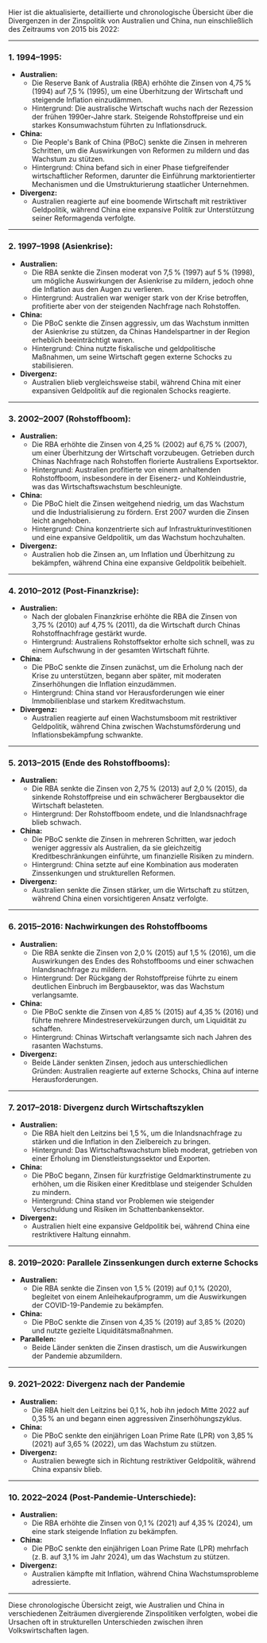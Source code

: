Hier ist die aktualisierte, detaillierte und chronologische Übersicht über die Divergenzen in der Zinspolitik von Australien und China, nun einschließlich des Zeitraums von 2015 bis 2022:

---

### **1. 1994–1995:**
- **Australien:**
  - Die Reserve Bank of Australia (RBA) erhöhte die Zinsen von 4,75 % (1994) auf 7,5 % (1995), um eine Überhitzung der Wirtschaft und steigende Inflation einzudämmen.
  - Hintergrund: Die australische Wirtschaft wuchs nach der Rezession der frühen 1990er-Jahre stark. Steigende Rohstoffpreise und ein starkes Konsumwachstum führten zu Inflationsdruck.
- **China:**
  - Die People's Bank of China (PBoC) senkte die Zinsen in mehreren Schritten, um die Auswirkungen von Reformen zu mildern und das Wachstum zu stützen.
  - Hintergrund: China befand sich in einer Phase tiefgreifender wirtschaftlicher Reformen, darunter die Einführung marktorientierter Mechanismen und die Umstrukturierung staatlicher Unternehmen.
- **Divergenz:**
  - Australien reagierte auf eine boomende Wirtschaft mit restriktiver Geldpolitik, während China eine expansive Politik zur Unterstützung seiner Reformagenda verfolgte.

---

### **2. 1997–1998 (Asienkrise):**
- **Australien:**
  - Die RBA senkte die Zinsen moderat von 7,5 % (1997) auf 5 % (1998), um mögliche Auswirkungen der Asienkrise zu mildern, jedoch ohne die Inflation aus den Augen zu verlieren.
  - Hintergrund: Australien war weniger stark von der Krise betroffen, profitierte aber von der steigenden Nachfrage nach Rohstoffen.
- **China:**
  - Die PBoC senkte die Zinsen aggressiv, um das Wachstum inmitten der Asienkrise zu stützen, da Chinas Handelspartner in der Region erheblich beeinträchtigt waren.
  - Hintergrund: China nutzte fiskalische und geldpolitische Maßnahmen, um seine Wirtschaft gegen externe Schocks zu stabilisieren.
- **Divergenz:**
  - Australien blieb vergleichsweise stabil, während China mit einer expansiven Geldpolitik auf die regionalen Schocks reagierte.

---

### **3. 2002–2007 (Rohstoffboom):**
- **Australien:**
  - Die RBA erhöhte die Zinsen von 4,25 % (2002) auf 6,75 % (2007), um einer Überhitzung der Wirtschaft vorzubeugen. Getrieben durch Chinas Nachfrage nach Rohstoffen florierte Australiens Exportsektor.
  - Hintergrund: Australien profitierte von einem anhaltenden Rohstoffboom, insbesondere in der Eisenerz- und Kohleindustrie, was das Wirtschaftswachstum beschleunigte.
- **China:**
  - Die PBoC hielt die Zinsen weitgehend niedrig, um das Wachstum und die Industrialisierung zu fördern. Erst 2007 wurden die Zinsen leicht angehoben.
  - Hintergrund: China konzentrierte sich auf Infrastrukturinvestitionen und eine expansive Geldpolitik, um das Wachstum hochzuhalten.
- **Divergenz:**
  - Australien hob die Zinsen an, um Inflation und Überhitzung zu bekämpfen, während China eine expansive Geldpolitik beibehielt.

---

### **4. 2010–2012 (Post-Finanzkrise):**
- **Australien:**
  - Nach der globalen Finanzkrise erhöhte die RBA die Zinsen von 3,75 % (2010) auf 4,75 % (2011), da die Wirtschaft durch Chinas Rohstoffnachfrage gestärkt wurde.
  - Hintergrund: Australiens Rohstoffsektor erholte sich schnell, was zu einem Aufschwung in der gesamten Wirtschaft führte.
- **China:**
  - Die PBoC senkte die Zinsen zunächst, um die Erholung nach der Krise zu unterstützen, begann aber später, mit moderaten Zinserhöhungen die Inflation einzudämmen.
  - Hintergrund: China stand vor Herausforderungen wie einer Immobilienblase und starkem Kreditwachstum.
- **Divergenz:**
  - Australien reagierte auf einen Wachstumsboom mit restriktiver Geldpolitik, während China zwischen Wachstumsförderung und Inflationsbekämpfung schwankte.

---

### **5. 2013–2015 (Ende des Rohstoffbooms):**
- **Australien:**
  - Die RBA senkte die Zinsen von 2,75 % (2013) auf 2,0 % (2015), da sinkende Rohstoffpreise und ein schwächerer Bergbausektor die Wirtschaft belasteten.
  - Hintergrund: Der Rohstoffboom endete, und die Inlandsnachfrage blieb schwach.
- **China:**
  - Die PBoC senkte die Zinsen in mehreren Schritten, war jedoch weniger aggressiv als Australien, da sie gleichzeitig Kreditbeschränkungen einführte, um finanzielle Risiken zu mindern.
  - Hintergrund: China setzte auf eine Kombination aus moderaten Zinssenkungen und strukturellen Reformen.
- **Divergenz:**
  - Australien senkte die Zinsen stärker, um die Wirtschaft zu stützen, während China einen vorsichtigeren Ansatz verfolgte.

---

### **6. 2015–2016: Nachwirkungen des Rohstoffbooms**
- **Australien:**
  - Die RBA senkte die Zinsen von 2,0 % (2015) auf 1,5 % (2016), um die Auswirkungen des Endes des Rohstoffbooms und einer schwachen Inlandsnachfrage zu mildern.
  - Hintergrund: Der Rückgang der Rohstoffpreise führte zu einem deutlichen Einbruch im Bergbausektor, was das Wachstum verlangsamte.
- **China:**
  - Die PBoC senkte die Zinsen von 4,85 % (2015) auf 4,35 % (2016) und führte mehrere Mindestreservekürzungen durch, um Liquidität zu schaffen.
  - Hintergrund: Chinas Wirtschaft verlangsamte sich nach Jahren des rasanten Wachstums.
- **Divergenz:**
  - Beide Länder senkten Zinsen, jedoch aus unterschiedlichen Gründen: Australien reagierte auf externe Schocks, China auf interne Herausforderungen.

---

### **7. 2017–2018: Divergenz durch Wirtschaftszyklen**
- **Australien:**
  - Die RBA hielt den Leitzins bei 1,5 %, um die Inlandsnachfrage zu stärken und die Inflation in den Zielbereich zu bringen.
  - Hintergrund: Das Wirtschaftswachstum blieb moderat, getrieben von einer Erholung im Dienstleistungssektor und Exporten.
- **China:**
  - Die PBoC begann, Zinsen für kurzfristige Geldmarktinstrumente zu erhöhen, um die Risiken einer Kreditblase und steigender Schulden zu mindern.
  - Hintergrund: China stand vor Problemen wie steigender Verschuldung und Risiken im Schattenbankensektor.
- **Divergenz:**
  - Australien hielt eine expansive Geldpolitik bei, während China eine restriktivere Haltung einnahm.

---

### **8. 2019–2020: Parallele Zinssenkungen durch externe Schocks**
- **Australien:**
  - Die RBA senkte die Zinsen von 1,5 % (2019) auf 0,1 % (2020), begleitet von einem Anleihekaufprogramm, um die Auswirkungen der COVID-19-Pandemie zu bekämpfen.
- **China:**
  - Die PBoC senkte die Zinsen von 4,35 % (2019) auf 3,85 % (2020) und nutzte gezielte Liquiditätsmaßnahmen.
- **Parallelen:**
  - Beide Länder senkten die Zinsen drastisch, um die Auswirkungen der Pandemie abzumildern.

---

### **9. 2021–2022: Divergenz nach der Pandemie**
- **Australien:**
  - Die RBA hielt den Leitzins bei 0,1 %, hob ihn jedoch Mitte 2022 auf 0,35 % an und begann einen aggressiven Zinserhöhungszyklus.
- **China:**
  - Die PBoC senkte den einjährigen Loan Prime Rate (LPR) von 3,85 % (2021) auf 3,65 % (2022), um das Wachstum zu stützen.
- **Divergenz:**
  - Australien bewegte sich in Richtung restriktiver Geldpolitik, während China expansiv blieb.

---

### **10. 2022–2024 (Post-Pandemie-Unterschiede):**
- **Australien:**
  - Die RBA erhöhte die Zinsen von 0,1 % (2021) auf 4,35 % (2024), um eine stark steigende Inflation zu bekämpfen.
- **China:**
  - Die PBoC senkte den einjährigen Loan Prime Rate (LPR) mehrfach (z. B. auf 3,1 % im Jahr 2024), um das Wachstum zu stützen.
- **Divergenz:**
  - Australien kämpfte mit Inflation, während China Wachstumsprobleme adressierte.

---

Diese chronologische Übersicht zeigt, wie Australien und China in verschiedenen Zeiträumen divergierende Zinspolitiken verfolgten, wobei die Ursachen oft in strukturellen Unterschieden zwischen ihren Volkswirtschaften lagen.

